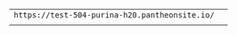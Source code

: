 |                                                |     |
| ---------------------------------------------- | --- |
| `https://test-504-purina-h20.pantheonsite.io/` |     |
|                                                |     |